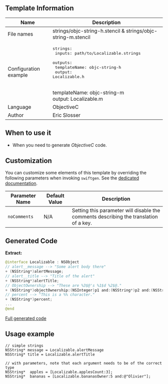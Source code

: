 ## Template Information

| Name      | Description       |
| --------- | ----------------- |
| File names | strings/objc-string-h.stencil & strings/objc-string-m.stencil |
| Configuration example | <pre>strings:<br />  inputs: path/to/Localizable.strings<br />  outputs:<br />    templateName: objc-string-h<br />    output: Localizable.h</pre><br />    templateName: objc-string-m<br />    output: Localizable.m</pre> |
| Language | ObjectiveC |
| Author | Eric Slosser |

## When to use it

- When you need to generate *ObjectiveC* code.

## Customization

You can customize some elements of this template by overriding the following parameters when invoking `swiftgen`. See the [dedicated documentation](../../ConfigFile.md).

| Parameter Name | Default Value | Description |
| -------------- | ------------- | ----------- |
| `noComments`   | N/A           | Setting this parameter will disable the comments describing the translation of a key. |


## Generated Code

**Extract:**

```swift
@interface Localizable : NSObject
// alert__message --> "Some alert body there"
+ (NSString*)alertMessage;
// alert__title --> "Title of the alert"
+ (NSString*)alertTitle;
// ObjectOwnership --> "These are %3$@'s %1$d %2$@."
+ (NSString*)objectOwnership:(NSInteger)p1 and:(NSString*)p2 and:(NSString*)p3;
// percent --> "This is a %% character."
+ (NSString*)percent;
...
@end
```

[Full generated code](../../../Tests/Fixtures/Generated/Strings/objc-m/localizable.m)

## Usage example

```objc
// simple strings
NSString* message = Localizable.alertMessage
NSString* title = Localizable.alertTitle

// with parameters, note that each argument needs to be of the correct type
NSString*  apples = [Localizable.applesCount:3];
NSString*  bananas = [Localizable.bananasOwner:5 and:@"Olivier"];
```
